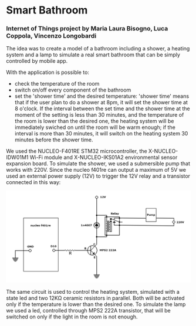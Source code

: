 # Smart Bathroom
### Internet of Things project by Maria Laura Bisogno, Luca Coppola, Vincenzo Longobardi

The idea was to create a model of a bathroom including a shower, a heating system and a lamp to simulate a real smart bathroom that can be simply controlled by mobile app.

With the application is possible to: 
- check the temperature of the room
- switch on/off every component of the bathroom
- set the 'shower time' and the desired temperature: 'shower time' means that if the user plan to do a shower at 8pm, it will set the shower time at 8 o'clock. If the interval between the set time and the shower time at the moment of the setting is less than 30 minutes, and the temperature of the room is lower than the desired one, the heating system will be immediately swiched on until the room will be warm enough; if the interval is more than 30 minutes, it will switch on the heating system 30 minutes before the shower time.

We used the NUCLEO-F401RE STM32 microcontroller, the X-NUCLEO-IDW01M1 Wi-Fi module and X-NUCLEO-IKS01A2 environmental sensor expansion board.
To simulate the shower, we used a submersible pump that works with 220V.
Since the nucleo f401re can output a maximum of 5V we used an external power supply (12V) to trigger the 12V relay and a transistor connected in this way:

![alt text](https://github.com/MallyDev/Smart-Bathroom/blob/master/Circuit.jpg)

The same circuit is used to control the heating system, simulated with a state led and two 12KΩ ceramic resistors in parallel. Both will be activated only if the temperature is lower than the desired one.
To simulate the lamp we used a led, controlled through MPS2 222A transistor, that will be switched on only if the light in the room is not enough.
